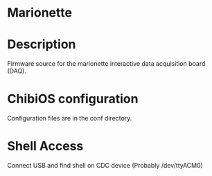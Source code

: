 
Marionette
==========

# Description

Firmware source for the marionette interactive data acquisition board (DAQ). 

# ChibiOS configuration

Configuration files are in the conf directory.

# Shell Access

Connect USB and find shell on CDC device (Probably /dev/ttyACM0)







